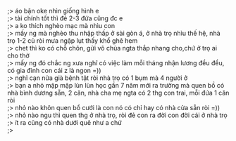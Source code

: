 ;> áo bận oke nhìn giống hình e<br>
;> tài chính tốt thì đẻ 2-3 đứa cũng đc e<br>
;> a ko thích nghèo mạc mà nhìu con<br>
;> mấy ng mà nghèo thu nhập thấp ở sài gòn á, ở nhà trọ nhìu thế hệ, nhà trọ 1-2 củ ròi mưa ngập lụt thấy khổ ghê hem<br>
;> chet thì ko có chỗ chôn, gửi vô chùa ngta thắp nhang cho,chứ ở trọ ai cho thờ<br>
;> mấy ng đó chắc ng xưa nghĩ có việc làm mỗi tháng nhận lương đều đều, có gia đình con cái z là ngon =))<br>
;> nghĩ cạn nửa già bệnh tật ròi nhà trọ có 1 bụm mà 4 người ở<br>
;> bạn a nhỏ mập mập lùn lùn học gần 7 năm mới ra trường mà quen bồ có nhà bình dương sẵn, 2 căn, nhà cha mẹ ngta có 2 thg con trai, mỗi đứa 1 căn ròi<br>
;> nhỏ nào khôn quen bồ cưới là con nó có chỉ hay có nhà cửa sẵn ròi =))<br>
;> nhỏ nào ngu thì quen thg ở nhà trọ, ròi đẻ con ra đời con đời cái ở nhà trọ<br>
;> ít ra cũng có nhà dưới quê như a chứ<br>
;> 
